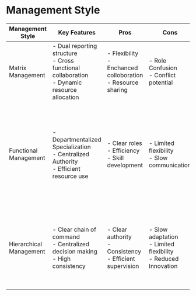 # Management Style
| Management Style | Key Features | Pros | Cons | Examples |
| --- | --- | --- | --- | --- |
| Matrix Management | - Dual reporting structure<br>- Cross functional collaboration<br>- Dynamic resource allocation | - Flexibility<br>- Enchanced colloboration<br>- Resource sharing | - Role Confusion<br>- Conflict potential | - Project-based firms<br>- Consulting firm/Tech Company<br>- IBM<br>- Microsoft |
| Functional Management | - Departmentalized Specialization<br> - Centralized Authority<br> - Efficient resource use | - Clear roles<br> - Efficiency<br> - Skill development | - Limited flexibility<br> - Slow communication | - Companies with clear divisions of specialized functions, especially in stable industries<br> - Government Agencies<br> - Military<br> - Manufacturing firms |
| Hierarchical Management | - Clear chain of command<br> - Centralized decision making<br> - High consistency | - Clear authority<br> - Consistency<br> - Efficient supervision | - Slow adaptation<br> - Limited flexibility<br> - Reduced Innovation | - Suitable for large-scale companies or regulated industries<br> - Government Agencies<br> - Large corporations<br> - Traditional organizations |